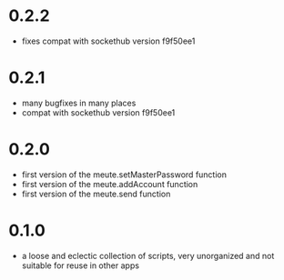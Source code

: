 # 0.2.2

* fixes compat with sockethub version f9f50ee1

# 0.2.1

* many bugfixes in many places
* compat with sockethub version f9f50ee1

# 0.2.0

* first version of the meute.setMasterPassword function
* first version of the meute.addAccount function
* first version of the meute.send function

# 0.1.0

* a loose and eclectic collection of scripts, very unorganized and not suitable for reuse in other apps